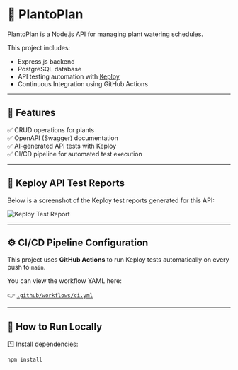 # 🌿 PlantoPlan

PlantoPlan is a Node.js API for managing plant watering schedules.

This project includes:
- Express.js backend
- PostgreSQL database
- API testing automation with [Keploy](https://keploy.io)
- Continuous Integration using GitHub Actions

---

## 🚀 Features

✅ CRUD operations for plants  
✅ OpenAPI (Swagger) documentation  
✅ AI-generated API tests with Keploy  
✅ CI/CD pipeline for automated test execution

---

## 🧪 Keploy API Test Reports

Below is a screenshot of the Keploy test reports generated for this API:

![Keploy Test Report]()
<!-- 🔼 Replace ./cov.png with the actual path to your screenshot file -->

---

## ⚙️ CI/CD Pipeline Configuration

This project uses **GitHub Actions** to run Keploy tests automatically on every push to `main`.

You can view the workflow YAML here:

👉 [`.github/workflows/ci.yml`](https://github.com/maverickjit/plantoplan/blob/main/.github/workflows/ci.yml)
<!-- 🔼 Make sure this URL matches your repository path -->

---

## 🚦 How to Run Locally

1️⃣ Install dependencies:

```bash
npm install
